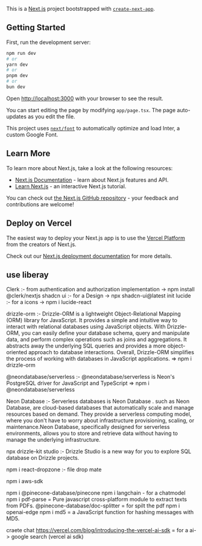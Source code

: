 This is a [Next.js](https://nextjs.org/) project bootstrapped with [`create-next-app`](https://github.com/vercel/next.js/tree/canary/packages/create-next-app).

## Getting Started

First, run the development server:

```bash
npm run dev
# or
yarn dev
# or
pnpm dev
# or
bun dev
```

Open [http://localhost:3000](http://localhost:3000) with your browser to see the result.

You can start editing the page by modifying `app/page.tsx`. The page auto-updates as you edit the file.

This project uses [`next/font`](https://nextjs.org/docs/basic-features/font-optimization) to automatically optimize and load Inter, a custom Google Font.

## Learn More

To learn more about Next.js, take a look at the following resources:

- [Next.js Documentation](https://nextjs.org/docs) - learn about Next.js features and API.
- [Learn Next.js](https://nextjs.org/learn) - an interactive Next.js tutorial.

You can check out [the Next.js GitHub repository](https://github.com/vercel/next.js/) - your feedback and contributions are welcome!

## Deploy on Vercel

The easiest way to deploy your Next.js app is to use the [Vercel Platform](https://vercel.com/new?utm_medium=default-template&filter=next.js&utm_source=create-next-app&utm_campaign=create-next-app-readme) from the creators of Next.js.

Check out our [Next.js deployment documentation](https://nextjs.org/docs/deployment) for more details.



## use liberay


Clerk :-  from authentication and authorization implementation -> npm install @clerk/nextjs
shadcn ui :- for a Design -> npx shadcn-ui@latest init
lucide :- for a icons -> npm i lucide-react

drizzle-orm :- Drizzle-ORM is a lightweight Object-Relational Mapping (ORM) library for JavaScript. It provides a simple and intuitive way to interact with relational databases using JavaScript objects. With Drizzle-ORM, you can easily define your database schema, query and manipulate data, and perform complex operations such as joins and aggregations. It abstracts away the underlying SQL queries and provides a more object-oriented approach to database interactions. Overall, Drizzle-ORM simplifies the process of working with databases in JavaScript applications. => npm i drizzle-orm

@neondatabase/serverless :-  @neondatabase/serverless is Neon's PostgreSQL driver for JavaScript and TypeScript => npm i @neondatabase/serverless

Neon Database :- Serverless databases is Neon Database .  such as Neon Database, are cloud-based databases that automatically scale and manage resources based on demand. They provide a serverless computing model, where you don't have to worry about infrastructure provisioning, scaling, or maintenance.Neon Database, specifically designed for serverless environments, allows you to store and retrieve data without having to manage the underlying infrastructure. 


npx drizzle-kit studio :- Drizzle Studio is a new way for you to explore SQL database on Drizzle projects.

npm i react-dropzone :- file drop mate

npm i aws-sdk

npm i @pinecone-database/pinecone 
npm i langchain - for a chatmodel 
npm i pdf-parse = Pure javascript cross-platform module to extract texts from PDFs.
@pinecone-database/doc-splitter = for spilt the pdf
npm i openai-edge
npm i md5 = a JavaScript function for hashing messages with MD5.


craete chat
https://vercel.com/blog/introducing-the-vercel-ai-sdk = for a ai-> google search (vercel ai sdk)
